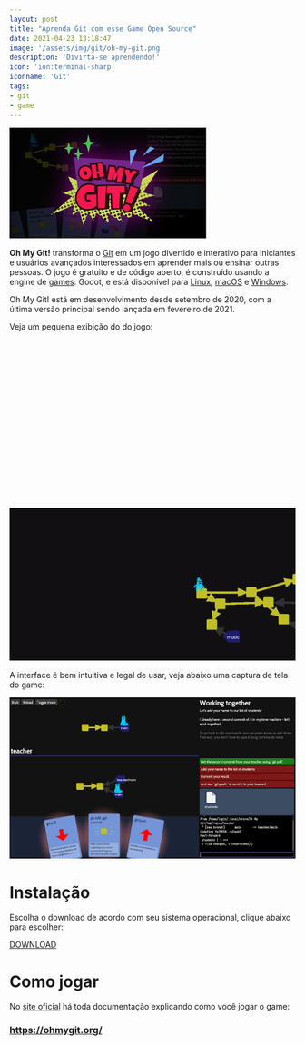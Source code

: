 ```yaml
---
layout: post
title: "Aprenda Git com esse Game Open Source"
date: 2021-04-23 13:18:47
image: '/assets/img/git/oh-my-git.png'
description: 'Divirta-se aprendendo!'
icon: 'ion:terminal-sharp'
iconname: 'Git'
tags:
- git
- game
---
```


![Aprenda Git com esse Game Open Source](/assets/img/git/oh-my-git.png)

**Oh My Git!** transforma o [Git](https://terminalroot.com.br/git) em um jogo divertido e interativo para iniciantes e usuários avançados interessados em aprender mais ou ensinar outras pessoas. O jogo é gratuito e de código aberto, é construído usando a engine de [games](https://terminalroot.com.br/tags#games): Godot, e está disponível para [Linux](https://terminalroot.com.br/tags#linux), [macOS](https://terminalroot.com.br/tags#macos) e [Windows](https://terminalroot.com.br/tags#windows).

Oh My Git! está em desenvolvimento desde setembro de 2020, com a última versão principal sendo lançada em fevereiro de 2021.

Veja um pequena exibição do do jogo:

<!-- QUADRADO -->
<script async src="//pagead2.googlesyndication.com/pagead/js/adsbygoogle.js"></script>
<ins class="adsbygoogle"
style="display:inline-block;width:336px;height:280px"
data-ad-client="ca-pub-2838251107855362"
data-ad-slot="5351066970"></ins>
<script>
(adsbygoogle = window.adsbygoogle || []).push({});
</script>


![Oh My Git - GIF](/assets/img/git/oh-my-git.gif)

A interface é bem intuitiva e legal de usar, veja abaixo uma captura de tela do game:

![Oh My Git](/assets/img/git/ohmygit-game.png)

# Instalação
Escolha o download de acordo com seu sistema operacional, clique abaixo para escolher:

<a href="https://blinry.itch.io/oh-my-git#download" class="btn btn-success btn-lg" target="_blank" rel="noopener noreferrer">DOWNLOAD</a>

# Como jogar
No [site oficial](https://ohmygit.org/) há toda documentação explicando como você jogar o game:
### <https://ohmygit.org/>


